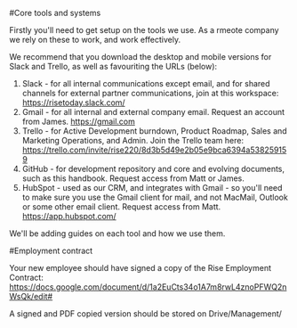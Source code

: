 #Core tools and systems

Firstly you'll need to get setup on the tools we use. As a rmeote company we rely on these to work, and work effectively. 

We recommend that you download the desktop and mobile versions for Slack and Trello, as well as favouriting the URLs (below):

1. Slack - for all internal communications except email, and for shared channels for external partner communications, join at this workspace: https://risetoday.slack.com/
2. Gmail - for all internal and external company email. Request an account from James. https://gmail.com
3. Trello - for Active Development burndown, Product Roadmap, Sales and Marketing Operations, and Admin. Join the Trello team here: https://trello.com/invite/rise220/8d3b5d49e2b05e9bca6394a538259159
4. GitHub - for development repository and core and evolving documents, such as this handbook. Request access from Matt or James.
5. HubSpot - used as our CRM, and integrates with Gmail - so you'll need to make sure you use the Gmail client for mail, and not MacMail, Outlook or some other email client. Request access from Matt. https://app.hubspot.com/

We'll be adding guides on each tool and how we use them.

#Employment contract

Your new employee should have signed a copy of the Rise Employment Contract:
https://docs.google.com/document/d/1a2EuCts34o1A7m8rwL4znoPFWQ2nWsQk/edit#

A signed and PDF copied version should be stored on Drive/Management/


